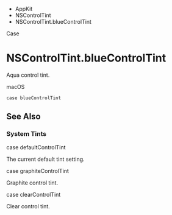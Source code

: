 

- AppKit
- NSControlTint
-  NSControlTint.blueControlTint 

Case

# NSControlTint.blueControlTint

Aqua control tint.

macOS

``` source
case blueControlTint
```

## See Also

### System Tints

case defaultControlTint

The current default tint setting.

case graphiteControlTint

Graphite control tint.

case clearControlTint

Clear control tint.

